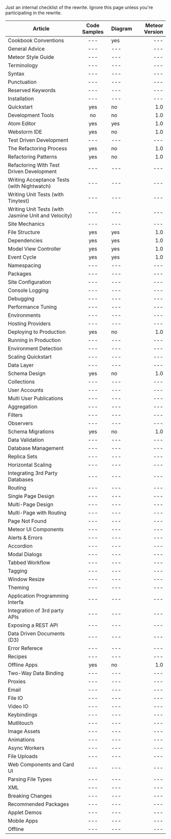 Just an internal checklist of the rewrite.  Ignore this page unless you're participating in the rewrite.


| Article       | Code Samples     |  Diagram        | Meteor Version |
| ------------- |:----------------:| ----------------|---------------:|
| Cookbook Conventions | --- | yes |  --- | 
| General Advice | --- | --- |  --- | 
| Meteor Style Guide | --- | --- |  --- | 
| Terminology | --- | --- |  --- | 
| Syntax | --- | --- |  --- | 
| Punctuation | --- | --- |  --- | 
| Reserved Keywords | --- | --- |  --- | 
| Installation | --- | --- |  --- | 
| Quickstart | yes | no |  1.0 | 
| Development Tools | no | no |  1.0 | 
| Atom Editor | yes | yes | 1.0 | 
| Webstorm IDE | yes | no | 1.0 | 
| Test Driven Development | --- | --- |  --- | 
| The Refactoring Process | yes | no |  1.0 | 
| Refactoring Patterns | yes | no |  1.0 | 
| Refactoring With Test Driven Development | --- | --- |  --- | 
| Writing Acceptance Tests (with Nightwatch) | --- | --- |  --- | 
| Writing Unit Tests (with Tinytest) | --- | --- |  --- | 
| Writing Unit Tests (with Jasmine Unit and Velocity) | --- | --- |  --- | 
| Site Mechanics | --- | --- |  --- | 
| File Structure | yes | yes |  1.0 | 
| Dependencies | yes | yes |  1.0 | 
| Model View Controller | yes | yes | 1.0 | 
| Event Cycle | yes | yes |  1.0 | 
| Namespacing | --- | --- |  --- | 
| Packages | --- | --- |  --- | 
| Site Configuration | --- | --- |  --- | 
| Console Logging | --- | --- |  --- | 
| Debugging | --- | --- |  --- | 
| Performance Tuning | --- | --- |  --- | 
| Environments | --- | --- | --- | 
| Hosting Providers | --- | --- |  --- | 
| Deploying to Production | yes | no | 1.0 | 
| Running in Production | --- | --- |  --- | 
| Environment Detection | --- | --- |  --- | 
| Scaling Quickstart | --- | --- |  --- | 
| Data Layer | --- | --- |  --- | 
| Schema Design | yes | no |  1.0 | 
| Collections | --- | --- |  --- | 
| User Accounts | --- | --- |  --- | 
| Multi User Publications | --- | --- |  --- | 
| Aggregation | --- | --- |  --- | 
| Filters | --- | --- |  --- | 
| Observers | --- | --- |  --- | 
| Schema Migrations | yes | no |  1.0 | 
| Data Validation | --- | --- |  --- | 
| Database Management | --- | --- |  --- | 
| Replica Sets | --- | --- |  --- | 
| Horizontal Scaling | --- | --- |  --- | 
| Integrating 3rd Party Databases | --- | --- | --- | 
| Routing | --- | --- | --- | 
| Single Page Design | --- | --- |  --- | 
| Multi-Page Design | --- | --- |  --- | 
| Multi-Page with Routing | --- | --- |  --- | 
| Page Not Found | --- | --- |  --- | 
| Meteor UI Components | --- | --- |  --- | 
| Alerts & Errors | --- | --- |  --- | 
| Accordion | --- | --- |  --- | 
| Modal Dialogs | --- | --- |  --- | 
| Tabbed Workflow | --- | --- |  --- | 
| Tagging | --- | --- |  --- | 
| Window Resize | --- | --- |  --- | 
| Theming | --- | --- |  --- | 
| Application Programming Interfa | --- | --- |  --- | 
| Integration of 3rd party APIs | --- | --- |  --- | 
| Exposing a REST API | --- | --- |  --- | 
| Data Driven Documents (D3) | --- | --- |  --- | 
| Error Referece | --- | --- |  --- | 
| Recipes | --- | --- | --- | 
| Offline Apps | yes | no |  1.0 | 
| Two-Way Data Binding | --- | --- |  --- | 
| Proxies | --- | --- | --- | 
| Email | --- | --- |  --- | 
| File IO | --- | --- |  --- | 
| Video IO | --- | --- |  --- | 
| Keybindings | --- | --- |  --- | 
| Mutlitouch | --- | --- | --- | 
| Image Assets | --- | --- | --- | 
| Animations | --- | --- |  --- | 
| Async Workers | --- | --- |  --- | 
| File Uploads | --- | --- |  --- | 
| Web Components and Card UI | --- | --- |  --- | 
| Parsing File Types | --- | --- |  --- | 
| XML | --- | --- |  --- | 
| Breaking Changes | --- | --- |  --- | 
| Recommended Packages | --- | --- |  --- | 
| Applet Demos | --- | --- |  --- | 
| Mobile Apps | --- | --- |  --- | 
| Offline | --- | --- | --- | 
